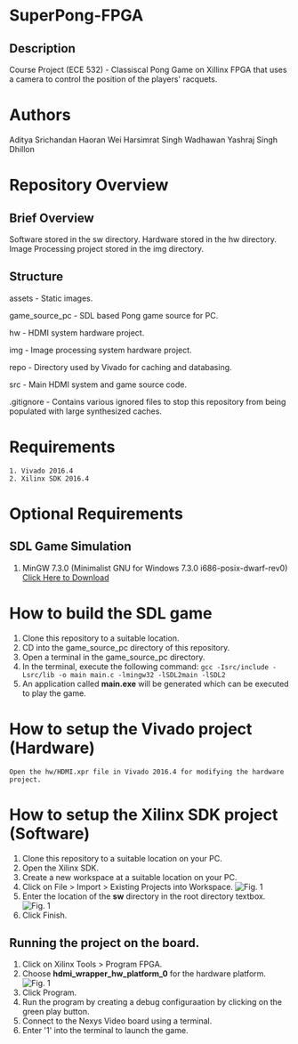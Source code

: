 # SuperPong-FPGA

## Description
Course Project (ECE 532) - Classiscal Pong Game on Xillinx FPGA that uses a camera to control the position of the players' racquets.

# Authors
Aditya Srichandan
Haoran Wei
Harsimrat Singh Wadhawan
Yashraj Singh Dhillon

# Repository Overview

## Brief Overview
Software stored in the sw directory.
Hardware stored in the hw directory.
Image Processing project stored in the img directory.

## Structure
assets - Static images.

game_source_pc - SDL based Pong game source for PC.

hw - HDMI system hardware project.

img - Image processing system hardware project.

repo - Directory used by Vivado for caching and databasing.

src - Main HDMI system and game source code.

.gitignore - Contains various ignored files to stop this repository from being populated with large synthesized caches.

# Requirements

	1. Vivado 2016.4
	2. Xilinx SDK 2016.4

# Optional Requirements

## SDL Game Simulation
1. MinGW 7.3.0 (Minimalist GNU for Windows 7.3.0 i686-posix-dwarf-rev0) [Click Here to Download](https://sourceforge.net/projects/mingw-w64/files/Toolchains%20targetting%20Win32/Personal%20Builds/mingw-builds/6.4.0/threads-posix/dwarf/i686-6.4.0-release-posix-dwarf-rt_v5-rev0.7z/download)

# How to build the SDL game
1. Clone this repository to a suitable location.
2. CD into the game_source_pc directory of this repository.
3. Open a terminal in the game_source_pc directory.
4. In the terminal, execute the following command:
 ```gcc -Isrc/include -Lsrc/lib -o main main.c -lmingw32 -lSDL2main -lSDL2```
 5. An application called **main.exe** will be generated which can be executed to play the game.

# How to setup the Vivado project (Hardware)

	Open the hw/HDMI.xpr file in Vivado 2016.4 for modifying the hardware project.

# How to setup the Xilinx SDK project (Software)

1. Clone this repository to a suitable location on your PC.
2. Open the Xilinx SDK.
3. Create a new workspace at a suitable location on your PC.
4. Click on File > Import > Existing Projects into Workspace.
![Fig. 1](/assets/generalproj.bmp)
5. Enter the location of the **sw** directory in the root directory textbox.
![Fig. 1](/assets/root0dir.bmp)
6. Click Finish.

## Running the project on the board.
1. Click on Xilinx Tools > Program FPGA.
2. Choose **hdmi_wrapper_hw_platform_0** for the hardware platform.
![Fig. 1](/assets/prog.bmp)
3. Click Program.
4. Run the program by creating a debug configuraation by clicking on the green play button.
5. Connect to the Nexys Video board using a terminal.
6. Enter '1' into the terminal to launch the game.
